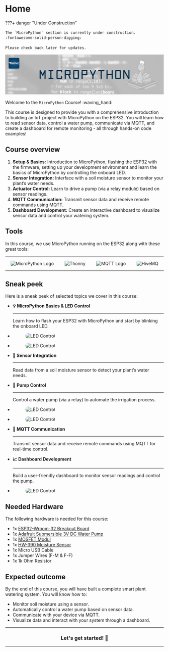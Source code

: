 # Home

???+ danger "Under Construction"

    The `MicroPython` section is currently under construction. 
    :fontawesome-solid-person-digging:

    Please check back later for updates.


![header](../assets/header/mpy.png)


Welcome to the `MicroPython` Course! :waving_hand:

This course is designed to provide you with a comprehensive introduction to building an IoT project with MicroPython on the ESP32. You will learn how to read sensor data, control a water pump, communicate via MQTT, and create a dashboard for remote monitoring - all through hands-on code examples!

## Course overview

1. **Setup & Basics:**  Introduction to MicroPython, flashing the ESP32 with the firmware, setting up your development environment and learn the basics of MicroPython by controlling the onboard LED.
3. **Sensor Integration:**  Interface with a soil moisture sensor to monitor your plant’s water needs.
4. **Actuator Control:**  Learn to drive a pump (via a relay module) based on sensor readings.
5. **MQTT Communication:**  Transmit sensor data and receive remote commands using MQTT.
6. **Dashboard Development:**  Create an interactive dashboard to visualize sensor data and control your watering system.

## Tools

In this course, we use MicroPython running on the ESP32 along with these great tools:

---

<div class="row" style="display: flex; justify-content: space-around;">
    <div class="col">
        <img src="https://www.udoo.org/wp-content/uploads/2024/03/micropython-logo.png" 
        alt="MicroPython Logo" style="height: 50px; background-color: white;">
    </div>
    <div class="col">
        <img src="https://raw.githubusercontent.com/thonny/thonny/refs/heads/master/thonny/res/thonny.png" 
        alt="Thonny" style="height: 50px;">
    </div>
    <div class="col">
        <img src="https://upload.wikimedia.org/wikipedia/commons/e/e0/Mqtt-hor.svg" 
        alt="MQTT Logo" style="height: 50px;">
    </div>
    <div class="col">
        <img src="https://www.hivemq.com/sb-assets/f/243938/800x400/b2d70e4d5a/hivemq-cloud-400x200.svg" 
        alt="HiveMQ" style="height: 50px;">
    </div>
</div>

---

## Sneak peek

Here is a sneak peek of selected topics we cover in this course:

<div class="grid cards" markdown>

-   __:bulb: MicroPython Basics & LED Control__ 

    --- 
    Learn how to flash your ESP32 with MicroPython and start by blinking the onboard LED.

-   <figure markdown="span">
        <img src="/assets/micropython/led-example.png" 
             alt="LED Control" style="border-radius: 15px;">
    </figure>

-   <figure markdown="span">
        <img src="/assets/micropython/led-example.png" 
             alt="LED Control" style="border-radius: 15px;">
    </figure>

-   __:seedling: Sensor Integration__ 

    --- 
    Read data from a soil moisture sensor to detect your plant’s water needs.

-   __:electric_plug: Pump Control__ 

    --- 
    Control a water pump (via a relay) to automate the irrigation process.

-   <figure markdown="span">
        <img src="/assets/micropython/led-example.png" 
             alt="LED Control" style="border-radius: 15px;">
    </figure>

-   <figure markdown="span">
        <img src="/assets/micropython/led-example.png" 
             alt="LED Control" style="border-radius: 15px;">
    </figure>

-   __:satellite: MQTT Communication__ 

    --- 
    Transmit sensor data and receive remote commands using MQTT for real-time control.


-   __:chart_with_upwards_trend: Dashboard Development__ 

    --- 
    Build a user-friendly dashboard to monitor sensor readings and control the pump.

-   <figure markdown="span">
        <img src="/assets/micropython/led-example.png" 
             alt="LED Control" style="border-radius: 15px;">
    </figure>


</div>

## Needed Hardware

The following hardware is needed for this course:

- 1x [ESP32-Wroom-32 Breakout Board](https://www.az-delivery.de/products/esp32-developmentboard)
- 1x [Adafruit Submersible 3V DC Water Pump](https://www.adafruit.com/product/4547)
- 1x [MOSFET Modul](https://www.keyestudio.com/products/1pcs-mos-fet-tube-drive-module-irf520-driver-module-for-arduino-driver-module)
- 1x [HW-390 Moisture Sensor](https://www.vipitec.de/produkt/kapazitiver-bodenfeuchtesensor-v2-0-mit-anleitung-hw-390-3-3-5-v_06-0002-00001A)
- 1x Micro USB Cable
- 1x Jumper Wires (F-M & F-F)
- 1x 1k Ohm Resistor


## Expected outcome

By the end of this course, you will have built a complete smart plant watering system. You will know how to:

- Monitor soil moisture using a sensor.
- Automatically control a water pump based on sensor data.
- Communicate with your device via MQTT.
- Visualize data and interact with your system through a dashboard.

---

<div style="text-align: center">
    <h3>Let's get started! 🚀</h3>
</div>

---

